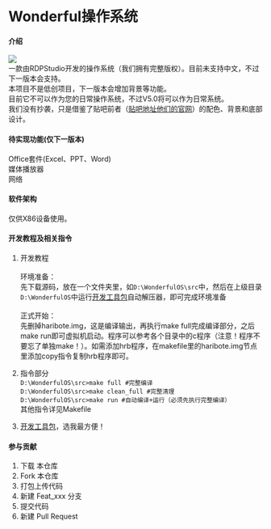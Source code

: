# Wonderful操作系统

#### 介绍
![](https://gitee.com/kkstudio2019/wonderful/raw/master/yulan.png)  
一款由RDPStudio开发的操作系统（我们拥有完整版权）。目前未支持中文，不过下一版本会支持。  
本项目不是低创项目，下一版本会增加背景等功能。  
目前它不可以作为您的日常操作系统，不过V5.0将可以作为日常系统。  
我们没有抄袭，只是借鉴了贴吧前者（[贴吧地址](https://tieba.baidu.com/p/6533511510)[他们的官网](https://www.panj.tk/)）的配色、背景和底部设计。

#### 待实现功能(仅下一版本)
Office套件(Excel、PPT、Word)  
媒体播放器  
网络

#### 软件架构
仅供X86设备使用。


#### 开发教程及相关指令

1. 开发教程<br/><br/>
环境准备：<br/>
先下载源码，放在一个文件夹里，如`D:\WonderfulOS\src`中，然后在上级目录`D:\WonderfulOS`中运行[开发工具包](https://gitee.com/kkstudio2019/wonderful/releases/v1.0)自动解压器，即可完成环境准备<br/><br/>
正式开始：<br/>
先删掉haribote.img，这是编译输出，再执行make full完成编译部分，之后make run即可虚拟机启动。程序可以参考各个目录中的c程序（注意！程序不要忘了单独make！）。如需添加hrb程序，在makefile里的haribote.img节点里添加copy指令复制hrb程序即可。

2.  指令部分<br/>
`D:\WonderfulOS\src>make full #完整编译`<br/>
`D:\WonderfulOS\src>make clean_full #完整清理`<br/>
`D:\WonderfulOS\src>make run #自动编译+运行（必须先执行完整编译）`<br/>
其他指令详见Makefile

3. [开发工具包](https://gitee.com/kkstudio2019/wonderful/releases/v1.0)，选我最方便！

#### 参与贡献

1.  下载 本仓库
2.  Fork 本仓库
2.  打包上传代码
4.  新建 Feat_xxx 分支
5.  提交代码
6.  新建 Pull Request
